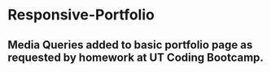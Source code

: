 # Responsive-Portfolio
## Media Queries added to basic portfolio page as requested by homework at UT Coding Bootcamp.

